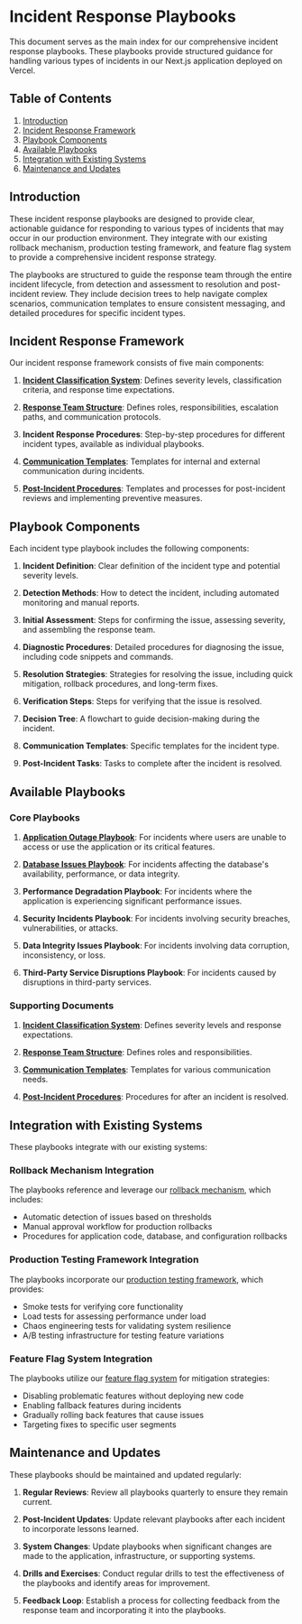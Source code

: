 # Incident Response Playbooks

This document serves as the main index for our comprehensive incident response playbooks. These playbooks provide structured guidance for handling various types of incidents in our Next.js application deployed on Vercel.

## Table of Contents

1. [Introduction](#introduction)
2. [Incident Response Framework](#incident-response-framework)
3. [Playbook Components](#playbook-components)
4. [Available Playbooks](#available-playbooks)
5. [Integration with Existing Systems](#integration-with-existing-systems)
6. [Maintenance and Updates](#maintenance-and-updates)

## Introduction

These incident response playbooks are designed to provide clear, actionable guidance for responding to various types of incidents that may occur in our production environment. They integrate with our existing rollback mechanism, production testing framework, and feature flag system to provide a comprehensive incident response strategy.

The playbooks are structured to guide the response team through the entire incident lifecycle, from detection and assessment to resolution and post-incident review. They include decision trees to help navigate complex scenarios, communication templates to ensure consistent messaging, and detailed procedures for specific incident types.

## Incident Response Framework

Our incident response framework consists of five main components:

1. **[Incident Classification System](./incident-classification-system.md)**: Defines severity levels, classification criteria, and response time expectations.

2. **[Response Team Structure](./response-team-structure.md)**: Defines roles, responsibilities, escalation paths, and communication protocols.

3. **Incident Response Procedures**: Step-by-step procedures for different incident types, available as individual playbooks.

4. **[Communication Templates](./communication-templates.md)**: Templates for internal and external communication during incidents.

5. **[Post-Incident Procedures](./post-incident-procedures.md)**: Templates and processes for post-incident reviews and implementing preventive measures.

## Playbook Components

Each incident type playbook includes the following components:

1. **Incident Definition**: Clear definition of the incident type and potential severity levels.

2. **Detection Methods**: How to detect the incident, including automated monitoring and manual reports.

3. **Initial Assessment**: Steps for confirming the issue, assessing severity, and assembling the response team.

4. **Diagnostic Procedures**: Detailed procedures for diagnosing the issue, including code snippets and commands.

5. **Resolution Strategies**: Strategies for resolving the issue, including quick mitigation, rollback procedures, and long-term fixes.

6. **Verification Steps**: Steps for verifying that the issue is resolved.

7. **Decision Tree**: A flowchart to guide decision-making during the incident.

8. **Communication Templates**: Specific templates for the incident type.

9. **Post-Incident Tasks**: Tasks to complete after the incident is resolved.

## Available Playbooks

### Core Playbooks

1. **[Application Outage Playbook](./playbooks/application-outage-playbook.md)**: For incidents where users are unable to access or use the application or its critical features.

2. **[Database Issues Playbook](./playbooks/database-issues-playbook.md)**: For incidents affecting the database's availability, performance, or data integrity.

3. **Performance Degradation Playbook**: For incidents where the application is experiencing significant performance issues.

4. **Security Incidents Playbook**: For incidents involving security breaches, vulnerabilities, or attacks.

5. **Data Integrity Issues Playbook**: For incidents involving data corruption, inconsistency, or loss.

6. **Third-Party Service Disruptions Playbook**: For incidents caused by disruptions in third-party services.

### Supporting Documents

1. **[Incident Classification System](./incident-classification-system.md)**: Defines severity levels and response expectations.

2. **[Response Team Structure](./response-team-structure.md)**: Defines roles and responsibilities.

3. **[Communication Templates](./communication-templates.md)**: Templates for various communication needs.

4. **[Post-Incident Procedures](./post-incident-procedures.md)**: Procedures for after an incident is resolved.

## Integration with Existing Systems

These playbooks integrate with our existing systems:

### Rollback Mechanism Integration

The playbooks reference and leverage our [rollback mechanism](../rollback-mechanism-design.md), which includes:

- Automatic detection of issues based on thresholds
- Manual approval workflow for production rollbacks
- Procedures for application code, database, and configuration rollbacks

### Production Testing Framework Integration

The playbooks incorporate our [production testing framework](../web/docs/production-testing-framework.md), which provides:

- Smoke tests for verifying core functionality
- Load tests for assessing performance under load
- Chaos engineering tests for validating system resilience
- A/B testing infrastructure for testing feature variations

### Feature Flag System Integration

The playbooks utilize our [feature flag system](../web/docs/feature-flag-system.md) for mitigation strategies:

- Disabling problematic features without deploying new code
- Enabling fallback features during incidents
- Gradually rolling back features that cause issues
- Targeting fixes to specific user segments

## Maintenance and Updates

These playbooks should be maintained and updated regularly:

1. **Regular Reviews**: Review all playbooks quarterly to ensure they remain current.

2. **Post-Incident Updates**: Update relevant playbooks after each incident to incorporate lessons learned.

3. **System Changes**: Update playbooks when significant changes are made to the application, infrastructure, or supporting systems.

4. **Drills and Exercises**: Conduct regular drills to test the effectiveness of the playbooks and identify areas for improvement.

5. **Feedback Loop**: Establish a process for collecting feedback from the response team and incorporating it into the playbooks.